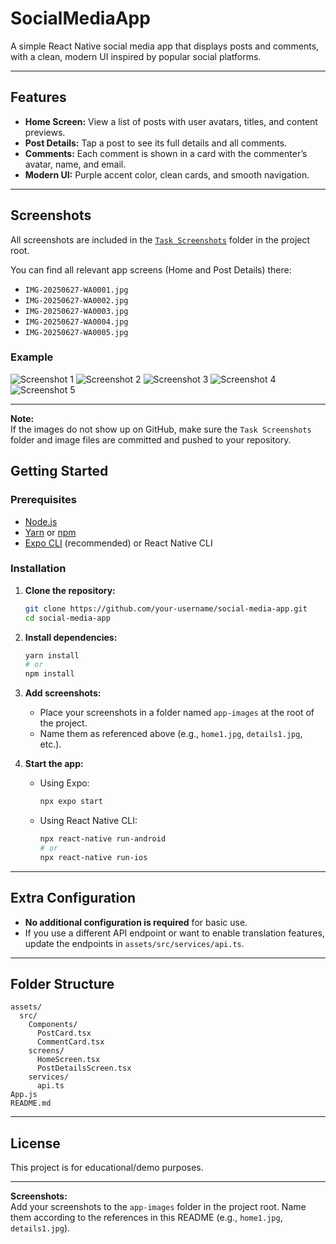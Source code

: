 # SocialMediaApp

A simple React Native social media app that displays posts and comments, with a clean, modern UI inspired by popular social platforms.

---

## Features

- **Home Screen:** View a list of posts with user avatars, titles, and content previews.
- **Post Details:** Tap a post to see its full details and all comments.
- **Comments:** Each comment is shown in a card with the commenter’s avatar, name, and email.
- **Modern UI:** Purple accent color, clean cards, and smooth navigation.

---

## Screenshots

All screenshots are included in the [`Task Screenshots`](./Task%20Screenshots) folder in the project root.

You can find all relevant app screens (Home and Post Details) there:

- `IMG-20250627-WA0001.jpg`
- `IMG-20250627-WA0002.jpg`
- `IMG-20250627-WA0003.jpg`
- `IMG-20250627-WA0004.jpg`
- `IMG-20250627-WA0005.jpg`

### Example

![Screenshot 1](./Task%20Screenshots/IMG-20250627-WA0001.jpg)
![Screenshot 2](./Task%20Screenshots/IMG-20250627-WA0002.jpg)
![Screenshot 3](./Task%20Screenshots/IMG-20250627-WA0003.jpg)
![Screenshot 4](./Task%20Screenshots/IMG-20250627-WA0004.jpg)
![Screenshot 5](./Task%20Screenshots/IMG-20250627-WA0005.jpg)

---

**Note:**  
If the images do not show up on GitHub, make sure the `Task Screenshots` folder and image files are committed and pushed to your repository.

## Getting Started

### Prerequisites

- [Node.js](https://nodejs.org/)
- [Yarn](https://classic.yarnpkg.com/lang/en/) or [npm](https://www.npmjs.com/)
- [Expo CLI](https://docs.expo.dev/get-started/installation/) (recommended) or React Native CLI

### Installation

1. **Clone the repository:**

   ```sh
   git clone https://github.com/your-username/social-media-app.git
   cd social-media-app
   ```

2. **Install dependencies:**

   ```sh
   yarn install
   # or
   npm install
   ```

3. **Add screenshots:**

   - Place your screenshots in a folder named `app-images` at the root of the project.
   - Name them as referenced above (e.g., `home1.jpg`, `details1.jpg`, etc.).

4. **Start the app:**
   - Using Expo:
     ```sh
     npx expo start
     ```
   - Using React Native CLI:
     ```sh
     npx react-native run-android
     # or
     npx react-native run-ios
     ```

---

## Extra Configuration

- **No additional configuration is required** for basic use.
- If you use a different API endpoint or want to enable translation features, update the endpoints in `assets/src/services/api.ts`.

---

## Folder Structure

```
assets/
  src/
    Components/
      PostCard.tsx
      CommentCard.tsx
    screens/
      HomeScreen.tsx
      PostDetailsScreen.tsx
    services/
      api.ts
App.js
README.md
```

---

## License

This project is for educational/demo purposes.

---

**Screenshots:**  
Add your screenshots to the `app-images` folder in the project root. Name them according to the references in this README (e.g., `home1.jpg`, `details1.jpg`).
